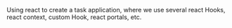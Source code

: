 Using react to create a task application, where we use several react Hooks, react context, custom Hook, react portals, etc.
